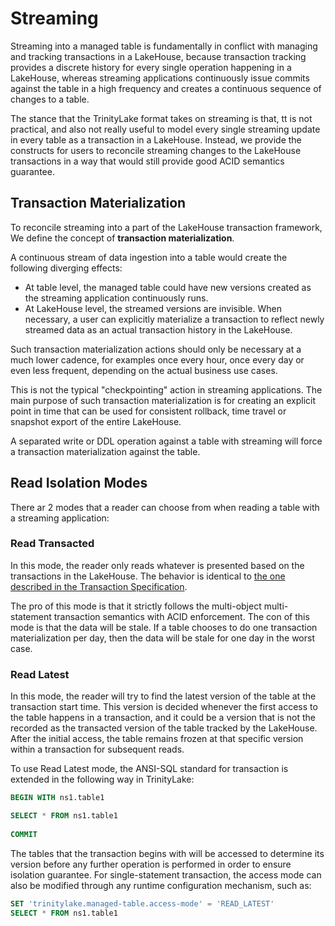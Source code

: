 # Streaming

Streaming into a managed table is fundamentally in conflict with managing and tracking transactions in a LakeHouse,
because transaction tracking provides a discrete history for every single operation happening in a LakeHouse,
whereas streaming applications continuously issue commits against the table in a high frequency
and creates a continuous sequence of changes to a table.

The stance that the TrinityLake format takes on streaming is that, tt is not practical, and also not really useful 
to model every single streaming update in every table as a transaction in a LakeHouse.
Instead, we provide the constructs for users to reconcile streaming changes to the LakeHouse transactions
in a way that would still provide good ACID semantics guarantee.

## Transaction Materialization

To reconcile streaming into a part of the LakeHouse transaction framework,
We define the concept of **transaction materialization**.

A continuous stream of data ingestion into a table would create the following diverging effects:

- At table level, the managed table could have new versions created as the streaming application continuously runs.
- At LakeHouse level, the streamed versions are invisible. When necessary, a user can explicitly
  materialize a transaction to reflect newly streamed data as an actual transaction history in the LakeHouse.

Such transaction materialization actions should only be necessary at a much lower cadence,
for examples once every hour, once every day or even less frequent, depending on the actual business use cases.

This is not the typical "checkpointing" action in streaming applications.
The main purpose of such transaction materialization is for creating an explicit point in time that can be used
for consistent rollback, time travel or snapshot export of the entire LakeHouse.

A separated write or DDL operation against a table with streaming will force a transaction materialization
against the table.

## Read Isolation Modes

There ar 2 modes that a reader can choose from when reading a table with a streaming application:

### Read Transacted

In this mode, the reader only reads whatever is presented based on the transactions in the LakeHouse.
The behavior is identical to [the one described in the Transaction Specification](../transaction.md#read-isolation).

The pro of this mode is that it strictly follows the multi-object multi-statement transaction semantics with ACID enforcement.
The con of this mode is that the data will be stale.
If a table chooses to do one transaction materialization per day, then the data will be stale for one day in the worst case.

### Read Latest

In this mode, the reader will try to find the latest version of the table at the transaction start time.
This version is decided whenever the first access to the table happens in a transaction,
and it could be a version that is not the recorded as the transacted version of the table tracked by the LakeHouse. 
After the initial access, the table remains frozen at that specific version within a transaction for subsequent reads.

To use Read Latest mode, the ANSI-SQL standard for transaction is extended in the following way in TrinityLake:

```sql
BEGIN WITH ns1.table1

SELECT * FROM ns1.table1
          
COMMIT
```
The tables that the transaction begins with will be accessed to determine its version before any further operation
is performed in order to ensure isolation guarantee.
For single-statement transaction, the access mode can also be modified through any runtime configuration mechanism, such as:

```sql
SET 'trinitylake.managed-table.access-mode' = 'READ_LATEST'
SELECT * FROM ns1.table1
```
